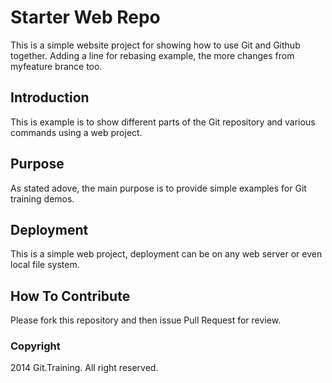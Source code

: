# Starter Web Repo
 This is a simple website project for showing how 
 to use Git and Github together. Adding a line for rebasing
  example, the more changes from myfeature brance too.
## Introduction

This is example is to show different parts of the Git
 repository and various commands using a web project.
## Purpose
As stated adove, the main purpose is to provide 
simple examples for Git training demos.
## Deployment
This is a simple web project, deployment can be on any web server
or even local file system.
## How To Contribute
Please fork this repository and then issue Pull Request
for review.
### Copyright

2014 Git.Training. All right reserved.